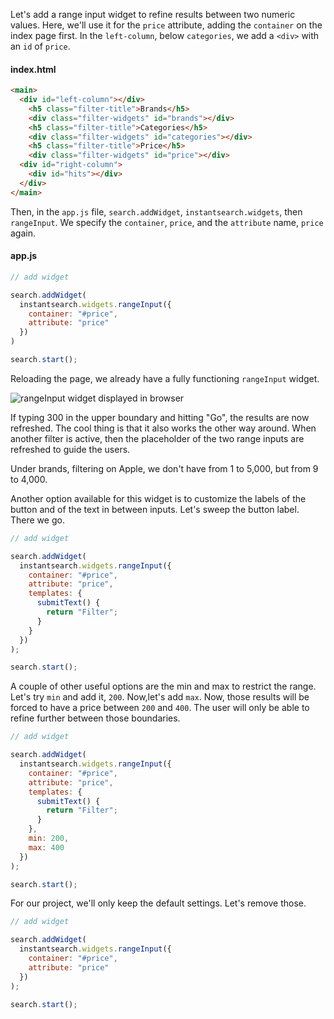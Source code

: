 Let's add a range input widget to refine results between two numeric values. Here, we'll use it for the `price` attribute, adding the `container` on the index page first. In the `left-column`, below `categories`, we add a `<div>` with an `id` of `price`.

#### index.html
```html
<main>
  <div id="left-column"></div>
    <h5 class="filter-title">Brands</h5>
    <div class="filter-widgets" id="brands"></div>
    <h5 class="filter-title">Categories</h5>
    <div class="filter-widgets" id="categories"></div>
    <h5 class="filter-title">Price</h5>
    <div class="filter-widgets" id="price"></div>
  <div id="right-column">
    <div id="hits"></div>
  </div>
</main>
```

Then, in the `app.js` file, `search.addWidget`, `instantsearch.widgets`, then `rangeInput`. We specify the `container`, `price`, and the `attribute` name, `price` again. 

#### app.js
```js
// add widget

search.addWidget(
  instantsearch.widgets.rangeInput({
    container: "#price",
    attribute: "price"
  })
)

search.start();
```

Reloading the page, we already have a fully functioning `rangeInput` widget.

![rangeInput widget displayed in browser](https://res.cloudinary.com/dg3gyk0gu/image/upload/v1554498344/transcript-images/algolia-refine-a-dataset-using-a-numeric-range-in-instantsearch-js-with-the-range-input-widget-fully-functioning-range-input-now-displayed-in-browser.jpg)

If typing 300 in the upper boundary and hitting "Go", the results are now refreshed. The cool thing is that it also works the other way around. When another filter is active, then the placeholder of the two range inputs are refreshed to guide the users.

Under brands, filtering on Apple, we don't have from 1 to 5,000, but from 9 to 4,000. 

Another option available for this widget is to customize the labels of the button and of the text in between inputs. Let's sweep the button label. There we go.

```js
// add widget

search.addWidget(
  instantsearch.widgets.rangeInput({
    container: "#price",
    attribute: "price",
    templates: {
      submitText() {
        return "Filter";
      }
    }
  })
);

search.start();
```


A couple of other useful options are the min and max to restrict the range. Let's try `min` and add it, `200`. Now,let's add `max`. Now, those results will be forced to have a price between `200` and `400`. The user will only be able to refine further between those boundaries. 

```js
// add widget

search.addWidget(
  instantsearch.widgets.rangeInput({
    container: "#price",
    attribute: "price",
    templates: {
      submitText() {
        return "Filter";
      }
    },
    min: 200,
    max: 400
  })
);

search.start();
```

For our project, we'll only keep the default settings. Let's remove those.

```js
// add widget

search.addWidget(
  instantsearch.widgets.rangeInput({
    container: "#price",
    attribute: "price"
  })
);

search.start();
```
